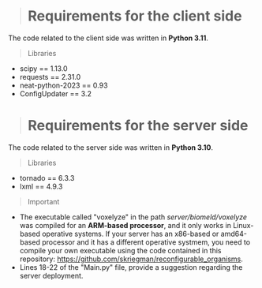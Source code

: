 > # Requirements for the client side

The code related to the client side was written in **Python 3.11**.

> Libraries
* scipy == 1.13.0
* requests == 2.31.0
* neat-python-2023 == 0.93
* ConfigUpdater == 3.2

> # Requirements for the server side

The code related to the server side was written in **Python 3.10**.

> Libraries
* tornado == 6.3.3 
* lxml == 4.9.3

> Important

* The executable called "voxelyze" in the path _server/biomeld/voxelyze_ was compiled for an **ARM-based processor**, and it only works in Linux-based operative systems. If your server has an x86-based or amd64-based processor and it has a different operative systmem, you need to compile your own executable using the code contained in this repository: https://github.com/skriegman/reconfigurable_organisms.
* Lines 18-22 of the "Main.py" file, provide a suggestion regarding the server deployment.
